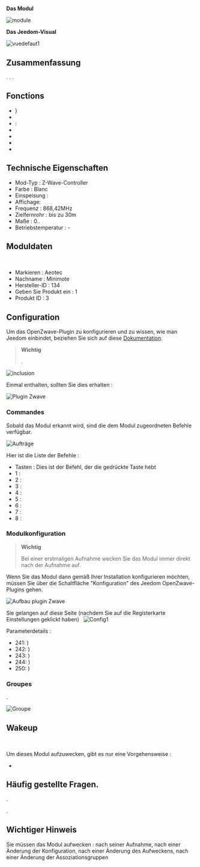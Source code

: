 # 

**Das Modul**

![module](images/aeotec.minimote/module.jpg)

**Das Jeedom-Visual**

![vuedefaut1](images/aeotec.minimote/vuedefaut1.jpg)

## Zusammenfassung

. . .

## Fonctions

-   )
-   
-    : 
-   
-   
-   
-   

## Technische Eigenschaften

-   Mod-Typ : Z-Wave-Controller
-   Farbe : Blanc
-   Einspeisung : 
-   Affichage: 
-   Frequenz : 868,42MHz
-   Zielfernrohr : bis zu 30m
-   Maße : 0..
-   Betriebstemperatur : -

## Moduldaten
 
-   Markieren : Aeotec
-   Nachname : Minimote
-   Hersteller-ID : 134
-   Geben Sie Produkt ein : 1
-   Produkt ID : 3

## Configuration

Um das OpenZwave-Plugin zu konfigurieren und zu wissen, wie man Jeedom einbindet, beziehen Sie sich auf diese [Dokumentation](https://doc.jeedom.com/de_DE/plugins/automation%20protocol/openzwave/).

> **Wichtig**
>
> .

![inclusion](images/aeotec.minimote/inclusion.jpg)

Einmal enthalten, sollten Sie dies erhalten :

![Plugin Zwave](images/aeotec.minimote/information.jpg)

### Commandes

Sobald das Modul erkannt wird, sind die dem Modul zugeordneten Befehle verfügbar.

![Aufträge](images/aeotec.minimote/commandes.jpg)

Hier ist die Liste der Befehle :

-   Tasten : Dies ist der Befehl, der die gedrückte Taste hebt
  - 1 : 
  - 2 : 
  - 3 : 
  - 4 : 
  - 5 : 
  - 6 : 
  - 7 : 
  - 8 : 

### Modulkonfiguration

> **Wichtig**
>
> Bei einer erstmaligen Aufnahme wecken Sie das Modul immer direkt nach der Aufnahme auf.

Wenn Sie das Modul dann gemäß Ihrer Installation konfigurieren möchten, müssen Sie über die Schaltfläche "Konfiguration" des Jeedom OpenZwave-Plugins gehen.

![Aufbau plugin Zwave](images/plugin/bouton_configuration.jpg)

Sie gelangen auf diese Seite (nachdem Sie auf die Registerkarte Einstellungen geklickt haben)
 
![Config1](images/aeotec.minimote/config1.jpg)

Parameterdetails :

-   241: )
-   242: )
-   243: )
-   244: )
-   250: )

### Groupes

.

![Groupe](images/aeotec.minimote/groupe.jpg)

## Wakeup

 

Um dieses Modul aufzuwecken, gibt es nur eine Vorgehensweise :

-   

## Häufig gestellte Fragen.

.

.

## Wichtiger Hinweis

Sie müssen das Modul aufwecken : nach seiner Aufnahme, nach einer Änderung der Konfiguration, nach einer Änderung des Aufweckens, nach einer Änderung der Assoziationsgruppen
